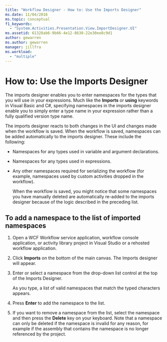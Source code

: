 ```yaml
---
title: "Workflow Designer - How to: Use the Imports Designer"
ms.date: 11/04/2016
ms.topic: conceptual
f1_keywords:
  - "System.Activities.Presentation.View.ImportDesigner.UI"
ms.assetid: 61328ab6-9b66-4e12-8630-22e30ee8c9d1
author: gewarren
ms.author: gewarren
manager: jillfra
ms.workload:
  - "multiple"
---
```

# How to: Use the Imports Designer

The imports designer enables you to enter namespaces for the types that you will use in your expressions. Much like the **Imports** or **using** keywords in Visual Basic and C#, specifying namespaces in the imports designer enable you to simply enter a type name in your expression rather than a fully qualified version type name.

The imports designer reacts to both changes in the UI and changes made when the workflow is saved. When the workflow is saved, namespaces can be added automatically to the imports designer. These include the following:

- Namespaces for any types used in variable and argument declarations.

- Namespaces for any types used in expressions.

- Any other namespaces required for serializing the workflow (for example, namespaces used by custom activities dropped in the workflow).

  When the workflow is saved, you might notice that some namespaces you have manually deleted are automatically re-added to the imports designer because of the logic described in the preceding list.

## To add a namespace to the list of imported namespaces

1.  Open a WCF Workflow service application, workflow console application, or activity library project in Visual Studio or a rehosted workflow application.

2.  Click **Imports** on the bottom of the main canvas. The Imports designer will appear.

3.  Enter or select a namespace from the drop-down list control at the top of the Imports Designer.

     As you type, a list of valid namespaces that match the typed characters appears.

4.  Press **Enter** to add the namespace to the list.

5.  If you want to remove a namespace from the list, select the namespace and then press the **Delete** key on your keyboard. Note that a namespace can only be deleted if the namespace is invalid for any reason, for example if the assembly that contains the namespace is no longer referenced by the project.